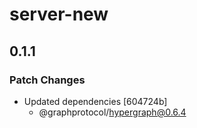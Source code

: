 # server-new

## 0.1.1
### Patch Changes

- Updated dependencies [604724b]
  - @graphprotocol/hypergraph@0.6.4

